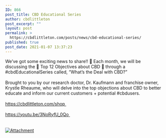 ```yaml
---
ID: 866
post_title: CBD Educational Series
author: cbdlittleton
post_excerpt: ""
layout: post
permalink: >
  https://cbdlittleton.com/posts/news/cbd-educational-series/
published: true
post_date: 2021-01-07 13:37:23
---
```

<html><head></head><body>
We’ve got some exciting news to share!! 🤗 Each month, we will be discussing the 🍃 Top 12 Objectives about CBD 🍃 through a #cbdEducationalSeries called, “What’s the Deal with CBD?”<br /><br /> Brought to you by our research doctor, Dr. Kaufmann and franchise owner, Krystle Rheaume, who will delve into the top objections about CBD to better educate and inform our current customers + potential #cbdusers.<br /><br /><a href="https://cbdlittleton.com/shop%20">https://cbdlittleton.com/shop </a><br /><br /><a href="https://youtu.be/3NoRyfU_0Qo">https://youtu.be/3NoRyfU_0Qo</a><a href="https://youtu.be/3NoRyfU_0Qo"><span> </span><br /></a><span> </span>
</body>
</html><br/><br/><a href="https://cbdlittleton.com/wp-content/uploads/2021/01/maxresdefault.jpg"  title="Attachment" ><img src="https://cbdlittleton.com/wp-content/uploads/2021/01/maxresdefault.jpg" alt="Attachment" title="Attachment" /></a>